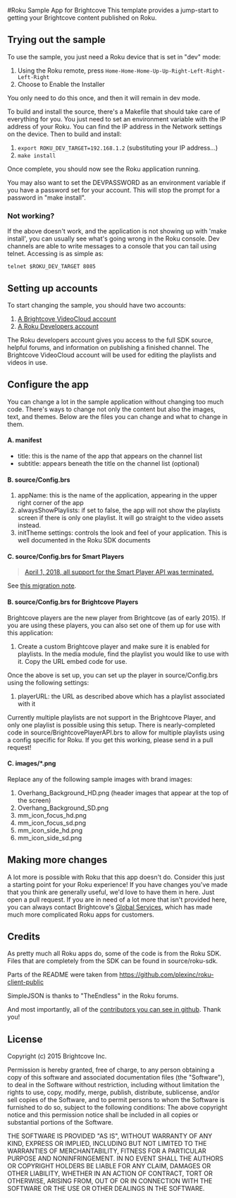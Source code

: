 #Roku Sample App for Brightcove
This template provides a jump-start to getting your Brightcove content published on Roku.

## Trying out the sample

To use the sample, you just need a Roku device that is set in "dev" mode:

1. Using the Roku remote, press `Home-Home-Home-Up-Up-Right-Left-Right-Left-Right`
2. Choose to Enable the Installer

You only need to do this once, and then it will remain in dev mode.

To build and install the source, there's a Makefile that should take care of everything for you. You just need to set an environment variable with the IP address of your Roku.  You can find the IP address in the Network settings on the device.  Then to build and install:

1. `export ROKU_DEV_TARGET=192.168.1.2` (substituting your IP address...)
2. `make install`

Once complete, you should now see the Roku application running.

You may also want to set the DEVPASSWORD as an environment variable if you have a password set for your account.  This will stop the prompt for a password in "make install".

### Not working?

If the above doesn't work, and the application is not showing up with 'make install', you can usually see what's going wrong in the Roku console.  Dev channels are able to write messages to a console that you can tail using telnet. Accessing is as simple as:

    telnet $ROKU_DEV_TARGET 8085

## Setting up accounts

To start changing the sample, you should have two accounts:

1. [A Brightcove VideoCloud account](https://register.brightcove.com/)
2. [A Roku Developers account](https://developer.roku.com/developer)

The Roku developers account gives you access to the full SDK source, helpful forums, and information on publishing a finished channel.  The Brightcove VideoCloud account will be used for editing the playlists and videos in use.

## Configure the app

You can change a lot in the sample application without changing too much code.  There's ways to change not only the content but also the images, text, and themes.  Below are the files you can change and what to change in them.

#### A. manifest
- title: this is the name of the app that appears on the channel list
- subtitle: appears beneath the title on the channel list (optional)

#### B. source/Config.brs
1. appName: this is the name of the application, appearing in the upper right corner of the app
2. alwaysShowPlaylists: if set to false, the app will not show the playlists screen if there is only one playlist. It will go straight to the video assets instead.
3. initTheme settings: controls the look and feel of your application. This is well documented in the Roku SDK documents

#### C. source/Config.brs for Smart Players
> [April 1, 2018, all support for the Smart Player API was terminated.](https://support.brightcove.com/changes-video-cloud-service)

See [this migration note](https://support.brightcove.com/smart-player-brightcove-player-api-comparison).

#### B. source/Config.brs for Brightcove Players

Brightcove players are the new player from Brightcove (as of early 2015).  If you are using these players, you can also set one of them up for use with this application:

1. Create a custom Brightcove player and make sure it is enabled for playlists.  In the media module, find the playlist you would like to use with it.  Copy the URL embed code for use.

Once the above is set up, you can set up the player in source/Config.brs using the following settings:

1. playerURL: the URL as described above which has a playlist associated with it

Currently multiple playlists are not support in the Brightcove Player, and only one playlist is possible using this setup.  There is nearly-completed code in source/BrightcovePlayerAPI.brs to allow for multiple playlists using a config specific for Roku.  If you get this working, please send in a pull request!

#### C. images/*.png

Replace any of the following sample images with brand images:

1. Overhang_Background_HD.png (header images that appear at the top of the screen)
2. Overhang_Background_SD.png
3. mm_icon_focus_hd.png
4. mm_icon_focus_sd.png
5. mm_icon_side_hd.png
6. mm_icon_side_sd.png

## Making more changes ##

A lot more is possible with Roku that this app doesn't do.  Consider this just a starting point for your Roku experience!  If you have changes you've made that you think are generally useful, we'd love to have them in here.  Just open a pull request.  If you are in need of a lot more that isn't provided here, you can always contact Brightcove's [Global Services](https://www.brightcove.com/en/services), which has made much more complicated Roku apps for customers.

## Credits ##

As pretty much all Roku apps do, some of the code is from the Roku SDK.  Files that are completely from the SDK can be found in source/roku-sdk.

Parts of the README were taken from https://github.com/plexinc/roku-client-public

SimpleJSON is thanks to "TheEndless" in the Roku forums.

And most importantly, all of the [contributors you can see in github](https://github.com/BrightcoveOS/Roku-Sample-App/graphs/contributors).  Thank you!

## License ##
Copyright (c) 2015 Brightcove Inc.

Permission is hereby granted, free of charge, to any person obtaining a copy of this software and associated documentation files (the "Software"), to deal in the Software without restriction, including without limitation the rights to use, copy, modify, merge, publish, distribute, sublicense, and/or sell copies of the Software, and to permit persons to whom the Software is furnished to do so, subject to the following conditions:
The above copyright notice and this permission notice shall be included in all copies or substantial portions of the Software.

THE SOFTWARE IS PROVIDED "AS IS", WITHOUT WARRANTY OF ANY KIND, EXPRESS OR IMPLIED, INCLUDING BUT NOT LIMITED TO THE WARRANTIES OF MERCHANTABILITY, FITNESS FOR A PARTICULAR PURPOSE AND NONINFRINGEMENT. IN NO EVENT SHALL THE AUTHORS OR COPYRIGHT HOLDERS BE LIABLE FOR ANY CLAIM, DAMAGES OR OTHER LIABILITY, WHETHER IN AN ACTION OF CONTRACT, TORT OR OTHERWISE, ARISING FROM, OUT OF OR IN CONNECTION WITH THE SOFTWARE OR THE USE OR OTHER DEALINGS IN THE SOFTWARE.

